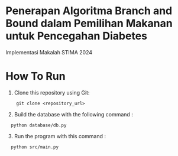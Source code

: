 # Penerapan Algoritma Branch and Bound dalam Pemilihan Makanan untuk Pencegahan Diabetes
Implementasi Makalah STIMA 2024

# How To Run
1. Clone this repository using Git:
```
    git clone <repository_url>
```
2. Build the database with the following command :
```
  python database/db.py
```
3. Run the program with this command :
```
  python src/main.py
```
